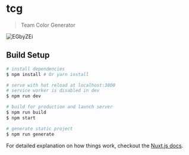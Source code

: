 # tcg

> Team Color Generator

![EGbyZEi](https://user-images.githubusercontent.com/14079937/55016274-b476b500-4fee-11e9-9d16-4556c48a6e27.png)

## Build Setup

``` bash
# install dependencies
$ npm install # Or yarn install

# serve with hot reload at localhost:3000
# service worker is disabled in dev
$ npm run dev

# build for production and launch server
$ npm run build
$ npm start

# generate static project
$ npm run generate
```

For detailed explanation on how things work, checkout the [Nuxt.js docs](https://github.com/nuxt/nuxt.js).
